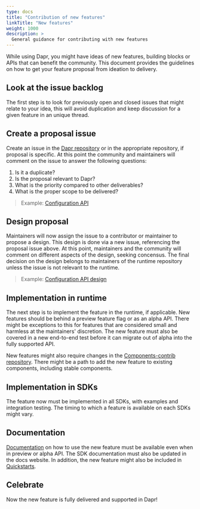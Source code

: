 ```yaml
---
type: docs
title: "Contribution of new features"
linkTitle: "New features"
weight: 1000
description: >
  General guidance for contributing with new features
---
```


While using Dapr, you might have ideas of new features, building blocks or APIs that can benefit the community. This document provides the guidelines on how to get your feature proposal from ideation to delivery.

## Look at the issue backlog

The first step is to look for previously open and closed issues that might relate to your idea, this will avoid duplication and keep discussion for a given feature in an unique thread.

## Create a proposal issue

Create an issue in the [Dapr repository](https://github.com/dapr/dapr) or in the appropriate repository, if proposal is specific. At this point the community and maintainers will comment on the issue to answer the following questions:

1. Is it a duplicate?
2. Is the proposal relevant to Dapr?
3. What is the priority compared to other deliverables?
4. What is the proper scope to be delivered?

> Example: [Configuration API](https://github.com/dapr/dapr/issues/2941)

## Design proposal

Maintainers will now assign the issue to a contributor or maintainer to propose a design. This design is done via a new issue, referencing the proposal issue above. At this point, maintainers and the community will comment on different aspects of the design, seeking concensus. The final decision on the design belongs to maintainers of the runtime repository unless the issue is not relevant to the runtime.

> Example: [Configuration API design](https://github.com/dapr/dapr/issues/2988)

## Implementation in runtime

The next step is to implement the feature in the runtime, if applicable. New features should be behind a preview feature flag or as an alpha API. There might be exceptions to this for features that are considered small and harmless at the maintainers' discretion. The new feature must also be covered in a new end-to-end test before it can migrate out of alpha into the fully supported API.

New features might also require changes in the [Components-contrib repository](https://github.com/dapr/dapr). There might be a path to add the new feature to existing components, including stable components.

## Implementation in SDKs

The feature now must be implemented in all SDKs, with examples and integration testing. The timing to which a feature is available on each SDKs might vary.

## Documentation

[Documentation](https://github.com/dapr/docs) on how to use the new feature must be available even when in preview or alpha API. The SDK documentation must also be updated in the docs website. In addition, the new feature might also be included in [Quickstarts](https://github.com/dapr/quickstarts).


## Celebrate

Now the new feature is fully delivered and supported in Dapr!